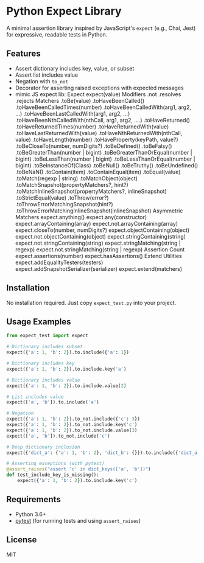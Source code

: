 # Python Expect Library

A minimal assertion library inspired by JavaScript's `expect` (e.g., Chai, Jest) for expressive, readable tests in Python.

## Features
- Assert dictionary includes key, value, or subset
- Assert list includes value
- Negation with `to_not`
- Decorator for asserting raised exceptions with expected messages
- mimic JS expect lib:
    Expect
    expect(value)
    Modifiers
    .not
    .resolves
    .rejects
    Matchers
    .toBe(value)
    .toHaveBeenCalled()
    .toHaveBeenCalledTimes(number)
    .toHaveBeenCalledWith(arg1, arg2, ...)
    .toHaveBeenLastCalledWith(arg1, arg2, ...)
    .toHaveBeenNthCalledWith(nthCall, arg1, arg2, ....)
    .toHaveReturned()
    .toHaveReturnedTimes(number)
    .toHaveReturnedWith(value)
    .toHaveLastReturnedWith(value)
    .toHaveNthReturnedWith(nthCall, value)
    .toHaveLength(number)
    .toHaveProperty(keyPath, value?)
    .toBeCloseTo(number, numDigits?)
    .toBeDefined()
    .toBeFalsy()
    .toBeGreaterThan(number | bigint)
    .toBeGreaterThanOrEqual(number | bigint)
    .toBeLessThan(number | bigint)
    .toBeLessThanOrEqual(number | bigint)
    .toBeInstanceOf(Class)
    .toBeNull()
    .toBeTruthy()
    .toBeUndefined()
    .toBeNaN()
    .toContain(item)
    .toContainEqual(item)
    .toEqual(value)
    .toMatch(regexp | string)
    .toMatchObject(object)
    .toMatchSnapshot(propertyMatchers?, hint?)
    .toMatchInlineSnapshot(propertyMatchers?, inlineSnapshot)
    .toStrictEqual(value)
    .toThrow(error?)
    .toThrowErrorMatchingSnapshot(hint?)
    .toThrowErrorMatchingInlineSnapshot(inlineSnapshot)
    Asymmetric Matchers
    expect.anything()
    expect.any(constructor)
    expect.arrayContaining(array)
    expect.not.arrayContaining(array)
    expect.closeTo(number, numDigits?)
    expect.objectContaining(object)
    expect.not.objectContaining(object)
    expect.stringContaining(string)
    expect.not.stringContaining(string)
    expect.stringMatching(string | regexp)
    expect.not.stringMatching(string | regexp)
    Assertion Count
    expect.assertions(number)
    expect.hasAssertions()
    Extend Utilities
    expect.addEqualityTesters(testers)
    expect.addSnapshotSerializer(serializer)
    expect.extend(matchers)

## Installation
No installation required. Just copy `expect_test.py` into your project.

## Usage Examples

```python
from expect_test import expect

# Dictionary includes subset
expect({'a': 1, 'b': 2}).to.include({'a': 1})

# Dictionary includes key
expect({'a': 1, 'b': 2}).to.include.key('a')

# Dictionary includes value
expect({'a': 1, 'b': 2}).to.include.value(2)

# List includes value
expect(['a', 'b']).to.include('a')

# Negation
expect({'a': 1, 'b': 2}).to_not.include({'c': 3})
expect({'a': 1, 'b': 2}).to_not.include.key('c')
expect({'a': 1, 'b': 2}).to_not.include.value(3)
expect(['a', 'b']).to_not.include('c')

# Deep dictionary inclusion
expect({'dict_a': {'a': 1, 'b': 2}, 'dict_b': {}}).to.include({'dict_a': {'a': 1, 'b': 2}})

# Asserting exceptions (with pytest)
@assert_raises("assert 'c' in dict_keys(['a', 'b'])")
def test_include_key_is_missing():
    expect({'a': 1, 'b': 2}).to.include.key('c')
```

## Requirements
- Python 3.6+
- [pytest](https://pytest.org/) (for running tests and using `assert_raises`)

## License
MIT
